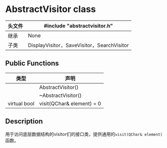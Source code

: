 # AbstractVisitor class

| 头文件 |#include "abstractvisitor.h" |
|-|-|
| 继承 | None |
| 子类 | DisplayVisitor，SaveVisitor，SearchVisitor |

## Public Functions
| 类型 |声明|
|-|-|
||AbstractVisitor()
||~AbstractVisitor()
virtual bool|visit(QChar& element) = 0

## Description
用于访问底层数据结构的visitor们的接口类，提供通用的`visit(QChar& element)`函数。
